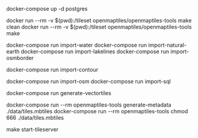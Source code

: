docker-compose up -d postgres

docker run --rm -v $(pwd):/tileset openmaptiles/openmaptiles-tools make clean
docker run --rm -v $(pwd):/tileset openmaptiles/openmaptiles-tools make

docker-compose run import-water
docker-compose run import-natural-earth 
docker-compose run import-lakelines
docker-compose run import-osmborder

docker-compose run import-contour

docker-compose run import-osm
docker-compose run import-sql

docker-compose run generate-vectortiles

docker-compose run --rm openmaptiles-tools  generate-metadata ./data/tiles.mbtiles
docker-compose run --rm openmaptiles-tools  chmod 666         ./data/tiles.mbtiles	

make start-tileserver